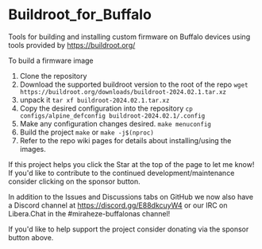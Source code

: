 # Buildroot_for_Buffalo

Tools for building and installing custom firmware on Buffalo devices using tools provided by https://buildroot.org/

To build a firmware image
1. Clone the repository
2. Download the supported buildroot version to the root of the repo
`wget https://buildroot.org/downloads/buildroot-2024.02.1.tar.xz`
3. unpack it
`tar xf buildroot-2024.02.1.tar.xz`
4. Copy the desired configuration into the repository
`cp configs/alpine_defconfig buildroot-2024.02.1/.config`
5. Make any configuration changes desired.
`make menuconfig`
6. Build the project
`make` or `make -j$(nproc)`
7. Refer to the repo wiki pages for details about installing/using the images.


If this project helps you click the Star at the top of the page to let me know! If you'd like to contribute to the continued development/maintenance consider clicking on the sponsor button.

In addition to the Issues and Discussions tabs on GitHub we now also have a Discord channel at https://discord.gg/E88dkcuyW4 or our IRC on Libera.Chat in the #miraheze-buffalonas channel!

If you'd like to help support the project consider donating via the sponsor button above. 
